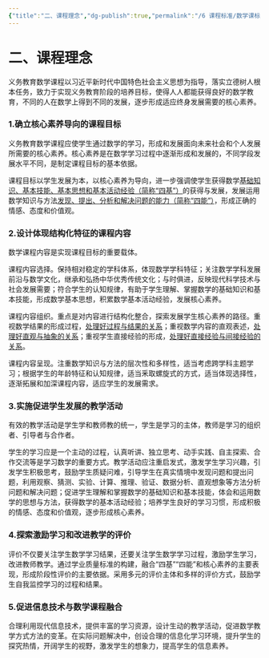```yaml
---
{"title":"二、课程理念","dg-publish":true,"permalink":"/6 课程标准/数学课标/2 课程理念/","dgPassFrontmatter":true,"noteIcon":""}
---
```



# 二、课程理念

义务教育数学课程以习近平新时代中国特色社会主义思想为指导，落实立德树人根本任务，致力于实现义务教育阶段的培养目标，使得人人都能获得良好的数学教育，不同的人在数学上得到不同的发展，逐步形成适应终身发展需要的核心素养。

### 1.确立核心素养导向的课程目标 

义务教育数学课程应使学生通过数学的学习，形成和发展面向未来社会和个人发展所需要的核心素养。核心素养是在数学学习过程中逐渐形成和发展的，不同学段发展水平不同，是制定课程目标的基本依据。

课程目标以学生发展为本，以核心素养为导向，进一步强调使学生获得数学<u>基础知识、基本技能、基本思想和基本活动经验（简称“四基”）</u>的获得与发展，发展运用数学知识与方法<u>发现、提出、分析和解决问题的能力（简称“四能”）</u>，形成正确的情感、态度和价值观。

### 2.设计体现结构化特征的课程内容 

数学课程内容是实现课程目标的重要载体。

课程内容选择。保持相对稳定的学科体系，体现数学学科特征；关注数学学科发展前沿与数学文化，继承和弘扬中华优秀传统文化；与时俱进，反映现代科学技术与社会发展需要；符合学生的认知规律，有助于学生理解、掌握数学的基础知识和基本技能，形成数学基本思想，积累数学基本活动经验，发展核心素养。

课程内容组织。重点是对内容进行结构化整合，探索发展学生核心素养的路径。重视数学结果的形成过程，<u>处理好过程与结果的关系</u>；重视数学内容的直观表述，<u>处理好直观与抽象的关系</u>；重视学生直接经验的形成，<u>处理好直接经验与间接经验的关系</u>。

课程内容呈现。注重数学知识与方法的层次性和多样性，适当考虑跨学科主题学习；根据学生的年龄特征和认知规律，适当釆取螺旋式的方式，适当体现选择性，逐渐拓展和加深课程内容，适应学生的发展需求。

### 3.实施促进学生发展的教学活动 

有效的教学活动是学生学和教师教的统一，学生是学习的主体，教师是学习的组织者、引导者与合作者。

学生的学习应是一个主动的过程，认真听讲、独立思考、动手实践、自主探索、合作交流等是学习数学的重要方式。教学活动应注重启发式，激发学生学习兴趣，引发学生积极思考，鼓励学生质疑问难，引导学生在真实情境中发现问题和提出问题，利用观察、猜测、实验、计算、推理、验证、数据分析、直观想象等方法分析问题和解决问题；促进学生理解和掌握数学的基础知识和基本技能，体会和运用数学的思想与方法，获得数学的基本活动经验；培养学生良好的学习习惯，形成积极的情感、态度和价值观，逐步形成核心素养。

### 4.探索激励学习和改进教学的评价 

评价不仅要关注学生数学学习结果，还要关注学生数学学习过程，激励学生学习，改进教师教学。通过学业质量标准的构建，融合“四基”“四能”和核心素养的主要表现，形成阶段性评价的主要依据。采用多元的评价主体和多样的评价方式，鼓励学生自我监控学习的过程和结果。

### 5.促进信息技术与数学课程融合 

合理利用现代信息技术，提供丰富的学习资源，设计生动的教学活动，促进数学教学方式方法的变革。在实际问题解决中，创设合理的信息化学习环境，提升学生的探究热情，开阔学生的视野，激发学生的想象力，提高学生的信息素养。
